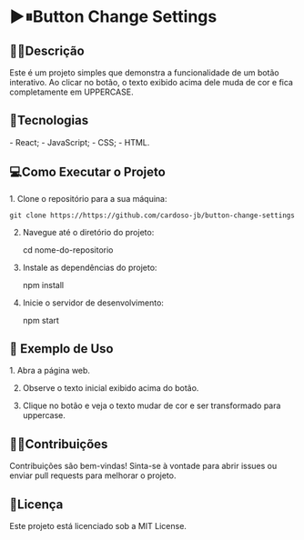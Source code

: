 <h1>▶⏸Button Change Settings</h1>

<h2>👨‍💻Descrição</h2>
<p>Este é um projeto simples que demonstra a funcionalidade de um botão interativo. Ao clicar no botão, o texto exibido acima dele muda de cor e fica completamente em UPPERCASE.</p>

<h2>🚀Tecnologias</h2>
<p>
    - <i class="fa-brands fa-react"></i> React;
    - <i class="fa-brands fa-js"></i> JavaScript;
    - <i class="fa-brands fa-css3"></i> CSS;
    - <i class="fa-brands fa-html5"></i> HTML.
</p>

<h2>💻Como Executar o Projeto</h2>
<p>
1. Clone o repositório para a sua máquina:

    git clone https://https://github.com/cardoso-jb/button-change-settings

2. Navegue até o diretório do projeto:

    cd nome-do-repositorio

3. Instale as dependências do projeto:

    npm install

4. Inicie o servidor de desenvolvimento:

    npm start
</p>

<h2>👀 Exemplo de Uso</h2>

<p>
1. Abra a página web.

2. Observe o texto inicial exibido acima do botão.

3. Clique no botão e veja o texto mudar de cor e ser transformado para uppercase.
</p>

<h2>🤝🏽Contribuições</h2>
<p>Contribuições são bem-vindas! Sinta-se à vontade para abrir issues ou enviar pull requests para melhorar o projeto.</p>

<h2>🚨Licença</h2>
<p>Este projeto está licenciado sob a MIT License.</p>